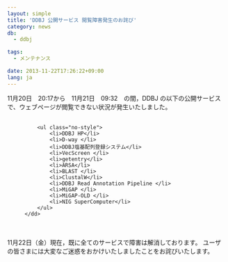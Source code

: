 ```yaml
---
layout: simple
title: 'DDBJ 公開サービス 閲覧障害発生のお詫び'
category: news
db:
  - ddbj

tags:
  - メンテナンス

date: 2013-11-22T17:26:22+09:00
lang: ja
---
```


<p>11月20日　20:17から　11月21日　09:32　の間，DDBJ の以下の公開サービスで、ウェブページが閲覧できない状況が発生いたしました。<br><br></p>

<dl>
    <dd>

        <ul class="no-style">
            <li>DDBJ HP</li>
            <li>D-way </li>
            <li>DDBJ塩基配列登録システム</li>
            <li>VecScreen </li>
            <li>getentry</li>
            <li>ARSA</li>
            <li>BLAST </li>
            <li>ClustalW</li>
            <li>DDBJ Read Annotation Pipeline </li>
            <li>MiGAP </li>
            <li>MiGAP-OLD </li>
            <li>NIG SuperComputer</li>
        </ul>
    </dd>
</dl><br><br>11月22日（金）現在，既に全てのサービスで障害は解消しております。 ユーザの皆さまには大変なご迷惑をおかけいたしましたことをお詫びいたします。
